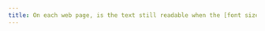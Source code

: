 ```yaml
---
title: On each web page, is the text still readable when the [font size](#character-size) is increased by at least 200% (excluding special cases)?
---
```

